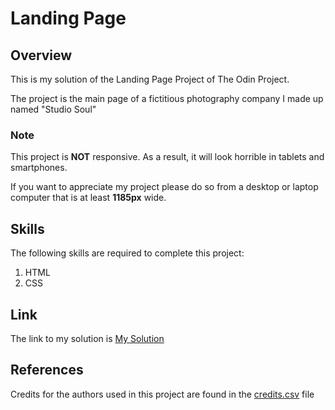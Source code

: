 # Landing Page

## Overview

This is my solution of the Landing Page Project of The Odin Project.

The project is the main page of a fictitious photography company I made up named "Studio Soul"
### Note

This project is <strong>NOT</strong> responsive. As a result, it will look horrible in tablets and smartphones.

If you want to appreciate my project please do so from a desktop or laptop computer that is at least <strong>1185px</strong> wide.

## Skills

The following skills are required to complete this project:

1. HTML
2. CSS

## Link

The link to my solution is [My Solution](https://josewebdev2000.github.io/Landing-Page/)

## References

Credits for the authors used in this project are found in the [credits.csv](credits.csv) file